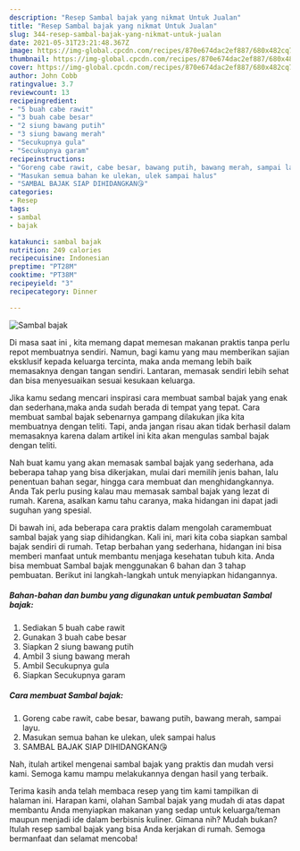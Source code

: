 ```yaml
---
description: "Resep Sambal bajak yang nikmat Untuk Jualan"
title: "Resep Sambal bajak yang nikmat Untuk Jualan"
slug: 344-resep-sambal-bajak-yang-nikmat-untuk-jualan
date: 2021-05-31T23:21:48.367Z
image: https://img-global.cpcdn.com/recipes/870e674dac2ef887/680x482cq70/sambal-bajak-foto-resep-utama.jpg
thumbnail: https://img-global.cpcdn.com/recipes/870e674dac2ef887/680x482cq70/sambal-bajak-foto-resep-utama.jpg
cover: https://img-global.cpcdn.com/recipes/870e674dac2ef887/680x482cq70/sambal-bajak-foto-resep-utama.jpg
author: John Cobb
ratingvalue: 3.7
reviewcount: 13
recipeingredient:
- "5 buah cabe rawit"
- "3 buah cabe besar"
- "2 siung bawang putih"
- "3 siung bawang merah"
- "Secukupnya gula"
- "Secukupnya garam"
recipeinstructions:
- "Goreng cabe rawit, cabe besar, bawang putih, bawang merah, sampai layu."
- "Masukan semua bahan ke ulekan, ulek sampai halus"
- "SAMBAL BAJAK SIAP DIHIDANGKAN😘"
categories:
- Resep
tags:
- sambal
- bajak

katakunci: sambal bajak 
nutrition: 249 calories
recipecuisine: Indonesian
preptime: "PT28M"
cooktime: "PT38M"
recipeyield: "3"
recipecategory: Dinner

---
```



![Sambal bajak](https://img-global.cpcdn.com/recipes/870e674dac2ef887/680x482cq70/sambal-bajak-foto-resep-utama.jpg)

Di masa  saat ini , kita memang dapat memesan makanan praktis tanpa perlu repot membuatnya sendiri. Namun, bagi kamu yang mau memberikan sajian eksklusif kepada keluarga tercinta, maka anda memang lebih baik memasaknya dengan tangan sendiri. Lantaran, memasak sendiri lebih sehat dan bisa menyesuaikan sesuai kesukaan keluarga.

Jika kamu sedang mencari inspirasi cara membuat sambal bajak yang enak dan sederhana,maka anda sudah berada di tempat yang tepat. Cara membuat sambal bajak  sebenarnya gampang dilakukan jika kita membuatnya dengan teliti. Tapi, anda jangan risau akan tidak berhasil dalam memasaknya 
karena dalam artikel ini kita akan mengulas sambal bajak dengan teliti.  



Nah buat kamu yang akan memasak sambal bajak yang sederhana, ada beberapa tahap yang bisa dikerjakan, mulai dari memilih jenis bahan, lalu penentuan bahan segar, hingga cara membuat dan menghidangkannya. Anda Tak perlu pusing kalau mau memasak sambal bajak yang lezat di rumah. Karena, asalkan kamu  tahu caranya, maka hidangan ini dapat jadi suguhan yang spesial.

Di bawah ini, ada beberapa cara praktis  dalam mengolah caramembuat sambal bajak yang siap dihidangkan. Kali ini, mari kita coba siapkan sambal bajak sendiri di rumah. Tetap berbahan yang sederhana, hidangan ini bisa memberi manfaat untuk membantu menjaga kesehatan tubuh kita. Anda bisa membuat Sambal bajak menggunakan 6 bahan dan 3 tahap pembuatan. Berikut ini langkah-langkah untuk menyiapkan hidangannya.

<!--inarticleads1-->

##### Bahan-bahan dan bumbu yang digunakan untuk pembuatan Sambal bajak:

1. Sediakan 5 buah cabe rawit
1. Gunakan 3 buah cabe besar
1. Siapkan 2 siung bawang putih
1. Ambil 3 siung bawang merah
1. Ambil Secukupnya gula
1. Siapkan Secukupnya garam




<!--inarticleads2-->

##### Cara membuat Sambal bajak:

1. Goreng cabe rawit, cabe besar, bawang putih, bawang merah, sampai layu.
1. Masukan semua bahan ke ulekan, ulek sampai halus
1. SAMBAL BAJAK SIAP DIHIDANGKAN😘




Nah, itulah artikel mengenai  sambal bajak  yang praktis dan mudah versi kami. Semoga kamu mampu melakukannya dengan hasil yang terbaik. 

Terima kasih anda telah membaca resep yang tim kami tampilkan di halaman ini. Harapan kami, olahan  Sambal bajak yang mudah di atas dapat membantu Anda menyiapkan makanan yang sedap untuk keluarga/teman maupun menjadi ide dalam berbisnis kuliner. Gimana nih? Mudah bukan? Itulah resep sambal bajak yang bisa Anda kerjakan di rumah. Semoga bermanfaat dan selamat mencoba!

